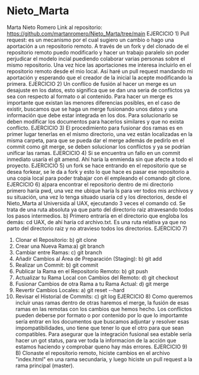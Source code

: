 # Nieto_Marta
Marta Nieto Romero
Link al repositorio: https://github.com/martanromero/Nieto_Marta/tree/main
EJERCICIO 1) Pull request: es un mecanismo por el cual sugiero un cambio o hago una aportación a un repositorio remoto. A través de un fork y del clonado de el repositorio remoto puedo modificarlo y hacer un trabajo paralelo sin poder perjudicar el modelo incial puediendo colaborar varias personas sobre el mismo repositorio. Una vez hice las aportaciones me interesa incluirlo en el repositorio remoto desde el mio local. Así haré un pull request mandando mi aportación y esperando que el creador de la inicial la acepte modificando la primera.
EJERCICIO 2) Un conflico de fusión al hacer un merge es un desajuste en los datos, esto significa que se dan una seria de conflictos ya sea con respecto al formato o al contenido. Para hacer un merge es importante que existan las menores diferencias posibles, en el caso de existir, buscamos que se haga un merge fusionando unos datos y una información que debe estar integrada en los dos. Para solucionarlo se deben modificar los documentos para hacerlos similares y que no exista conflicto.
EJERCICIO 3) El procedimiento para fusionar dos ramas es en primer lugar tenerlas en el mismo directorio, una vez están localizadas en la misma carpeta, para que se pueda dar el merge además de pedirlo en el commit como git merge, se deben solucionar los conflictos y ya se podrían unificar las ramas.
EJERCICIO 4) Si se encuentra un fallo en un commit inmediato usaría el git amend. Ahí haría la enmienda sin que afecte a todo el proyecto. 
EJERCICIO 5) un fork se hace entrando en el repositorio que se desea forkear, se le da a fork y esto lo que hace es pasar ese repositorio a una copia local para poder trabajar con él empleando el comando git clone.
EJERCICIO 6) a)para encontrar el repositorio dentro de mi directorio primero haría pwd, una vez me ubique haría ls para ver todos mis archivos y su situación, una vez lo tenga situado usaría cd y los directorios, desde el Nieto_Marta al Universida al UAX, ejecutando 3 veces el comando cd. Se trata de una ruta absoluta ya que parto del directorio raiz atravesando todos los pasos intermedios.
             b) Primero entraría en el directorio que engloba los demás: cd UAX, de ahí haría cd archivo.txt. Es una ruta relativa ya que no parto del directorio raiz y no atravieso todos los directorios.
EJERCICIO 7) 
1) Clonar el Repositorio: b) git clone
2) Crear una Nueva Rama:a) git branch
3) Cambiar entre Ramas: c) git branch
4) Añadir Cambios al Área de Preparación (Staging): b) git add
5) Realizar un Commit: b) git commit
6) Publicar la Rama en el Repositorio Remoto: b) git push
7) Actualizar tu Rama Local con Cambios del Remoto: d) git checkout
8) Fusionar Cambios de otra Rama a tu Rama Actual: d) git merge
9) Revertir Cambios Locales: a) git reset --hard
10) Revisar el Historial de Commits: c) git log
EJERCICIO 8) Como queremos incluir unas ramas dentro de otras haremos el merge, la fusión de esas ramas en las remotas con los cambios que hemos hecho. Los conflictos pueden deberse por formato o por contenido por lo que lo importamte sería entrar en los documentos que buscamos adjuntar y resolver esas impompatibilidades, uno tiene que tener lo que el otro para que sean compatibles. Para asegurar que la integración fusional sea estable sería hacer un got status, para ver toda la informacion de la acción que estamos haciendo y comprobar queno hay más errores.
EJERCICIO 9) B) Clonaste el repositorio remoto, hiciste cambios en el archivo "index.html" en una rama secundaria, y luego hiciste un pull request a la rama principal (master).
